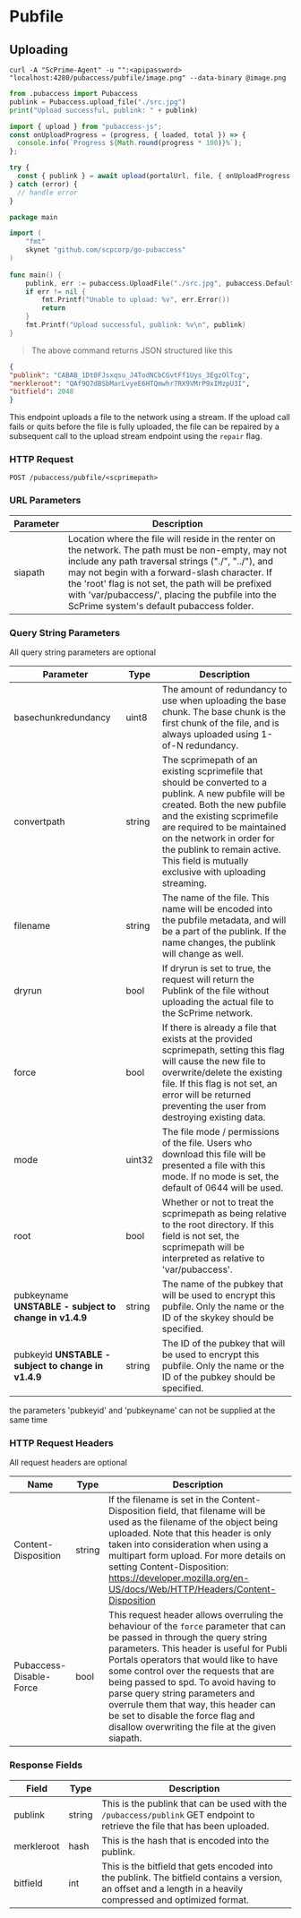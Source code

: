 # Pubfile

## Uploading

```shell
curl -A "ScPrime-Agent" -u "":<apipassword> "localhost:4280/pubaccess/pubfile/image.png" --data-binary @image.png
```

```python
from .pubaccess import Pubaccess
publink = Pubaccess.upload_file("./src.jpg")
print("Upload successful, publink: " + publink)
```

```javascript
import { upload } from "pubaccess-js";
const onUploadProgress = (progress, { loaded, total }) => {
  console.info(`Progress ${Math.round(progress * 100)}%`);
};

try {
  const { publink } = await upload(portalUrl, file, { onUploadProgress });
} catch (error) {
  // handle error
}
```
```go
package main

import (
	"fmt"
	skynet "github.com/scpcorp/go-pubaccess"
)
                        
func main() {
	publink, err := pubaccess.UploadFile("./src.jpg", pubaccess.DefaultUploadOptions)
	if err != nil {
		fmt.Printf("Unable to upload: %v", err.Error())
		return
	}
	fmt.Printf("Upload successful, publink: %v\n", publink)
}
```
> The above command returns JSON structured like this

```json
{
"publink": "CABAB_1Dt0FJsxqsu_J4TodNCbCGvtFf1Uys_3EgzOlTcg",
"merkleroot": "QAf9Q7dBSbMarLvyeE6HTQmwhr7RX9VMrP9xIMzpU3I",
"bitfield": 2048
}
```

This endpoint uploads a file to the network using a stream. If the upload call
fails or quits before the file is fully uploaded, the file can be repaired by a
subsequent call to the upload stream endpoint using the `repair` flag.

### HTTP Request
`POST /pubaccess/pubfile/<scprimepath>`

### URL Parameters

Parameter | Description
--------- | -----------
siapath | Location where the file will reside in the renter on the network. The path must be non-empty, may not include any path traversal strings ("./", "../"), and may not begin with a forward-slash character. If the 'root' flag is not set, the path will be prefixed with 'var/pubaccess/', placing the pubfile into the ScPrime system's default pubaccess folder.

### Query String Parameters

<aside class="notice"> All query string parameters are optional </aside>

Parameter | Type | Description
--------- | -----| -----------
basechunkredundancy | uint8 | The amount of redundancy to use when uploading the base chunk. The base chunk is the first chunk of the file, and is always uploaded using 1-of-N redundancy.
convertpath | string | The scprimepath of an existing scprimefile that should be converted to a publink. A new pubfile will be created. Both the new pubfile and the existing scprimefile are required to be maintained on the network in order for the publink to remain active. This field is mutually exclusive with uploading streaming.
filename | string | The name of the file. This name will be encoded into the pubfile metadata, and will be a part of the publink. If the name changes, the publink will change as well.
dryrun | bool | If dryrun is set to true, the request will return the Publink of the file without uploading the actual file to the ScPrime network.
force | bool | If there is already a file that exists at the provided scprimepath, setting this flag will cause the new file to overwrite/delete the existing file. If this flag is not set, an error will be returned preventing the user from destroying existing data.
mode | uint32 | The file mode / permissions of the file. Users who download this file will be presented a file with this mode. If no mode is set, the default of 0644 will be used.
root | bool | Whether or not to treat the scprimepath as being relative to the root directory. If this field is not set, the scprimepath will be interpreted as relative to 'var/pubaccess'.
pubkeyname **UNSTABLE - subject to change in v1.4.9** | string | The name of the pubkey that will be used to encrypt this pubfile. Only the name or the ID of the skykey should be specified.
pubkeyid **UNSTABLE - subject to change in v1.4.9** | string | The ID of the pubkey that will be used to encrypt this pubfile. Only the name or the ID of the pubkey should be specified.

<aside class="warning">the parameters 'pubkeyid' and 'pubkeyname' can not be supplied at the same time</aside>

### HTTP Request Headers

<aside class="notice"> All request headers are optional </aside>

Name | Type | Description
---- | -----| -----------
Content-Disposition | string | If the filename is set in the Content-Disposition field, that filename will be used as the filename of the object being uploaded. Note that this header is only taken into consideration when using a multipart form upload. For more details on setting Content-Disposition: https://developer.mozilla.org/en-US/docs/Web/HTTP/Headers/Content-Disposition
Pubaccess-Disable-Force | bool | This request header allows overruling the behaviour of the `force` parameter that can be passed in through the query string parameters. This header is useful for Publi Portals operators that would like to have some control over the requests that are being passed to spd. To avoid having to parse query string parameters and overrule them that way, this header can be set to disable the force flag and disallow overwriting the file at the given siapath.


### Response Fields

Field | Type | Description
----- | ---- | -----------
publink | string | This is the publink that can be used with the `/pubaccess/publink` GET endpoint to retrieve the file that has been uploaded.
merkleroot | hash | This is the hash that is encoded into the publink.
bitfield | int | This is the bitfield that gets encoded into the publink. The bitfield contains a version, an offset and a length in a heavily compressed and optimized format.

